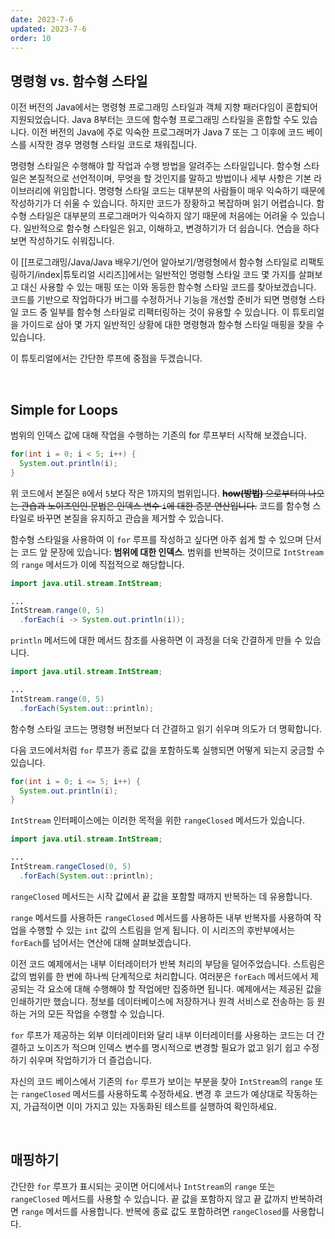 ```yaml
---
date: 2023-7-6
updated: 2023-7-6
order: 10
---
```

## 명령형 vs. 함수형 스타일

이전 버전의 Java에서는 명령형 프로그래밍 스타일과 객체 지향 패러다임이 혼합되어 지원되었습니다. Java 8부터는 코드에 함수형 프로그래밍 스타일을 혼합할 수도 있습니다. 이전 버전의 Java에 주로 익숙한 프로그래머가 Java 7 또는 그 이후에 코드 베이스를 시작한 경우 명령형 스타일 코드로 채워집니다.

명령형 스타일은 수행해야 할 작업과 수행 방법을 알려주는 스타일입니다. 함수형 스타일은 본질적으로 선언적이며, 무엇을 할 것인지를 말하고 방법이나 세부 사항은 기본 라이브러리에 위임합니다. 명령형 스타일 코드는 대부분의 사람들이 매우 익숙하기 때문에 작성하기가 더 쉬울 수 있습니다. 하지만 코드가 장황하고 복잡하며 읽기 어렵습니다. 함수형 스타일은 대부분의 프로그래머가 익숙하지 않기 때문에 처음에는 어려울 수 있습니다. 일반적으로 함수형 스타일은 읽고, 이해하고, 변경하기가 더 쉽습니다. 연습을 하다 보면 작성하기도 쉬워집니다.

이 [[프로그래밍/Java/Java 배우기/언어 알아보기/명령형에서 함수형 스타일로 리팩토링하기/index|튜토리얼 시리즈]]에서는 일반적인 명령형 스타일 코드 몇 가지를 살펴보고 대신 사용할 수 있는 매핑 또는 이와 동등한 함수형 스타일 코드를 찾아보겠습니다. 코드를 기반으로 작업하다가 버그를 수정하거나 기능을 개선할 준비가 되면 명령형 스타일 코드 중 일부를 함수형 스타일로 리팩터링하는 것이 유용할 수 있습니다. 이 튜토리얼을 가이드로 삼아 몇 가지 일반적인 상황에 대한 명령형과 함수형 스타일 매핑을 찾을 수 있습니다.

이 튜토리얼에서는 간단한 루프에 중점을 두겠습니다.

 

## Simple for Loops

범위의 인덱스 값에 대해 작업을 수행하는 기존의 for 루프부터 시작해 보겠습니다.

```java
for(int i = 0; i < 5; i++) {
  System.out.println(i);
}
```

위 코드에서 본질은 `0`에서 `5`보다 작은 1까지의 범위입니다. ~~**how(방법)** 으로부터의 나오는 관습과 노이즈인인 문법은 인덱스 변수 `i`에 대한 증분 연산입니다.~~ 코드를 함수형 스타일로 바꾸면 본질을 유지하고 관습을 제거할 수 있습니다.

함수형 스타일을 사용하여 이 `for` 루프를 작성하고 싶다면 아주 쉽게 할 수 있으며 단서는 코드 앞 문장에 있습니다: **범위에 대한 인덱스**. 범위를 반복하는 것이므로 `IntStream`의 `range` 메서드가 이에 직접적으로 해당합니다.

```java
import java.util.stream.IntStream;

...
IntStream.range(0, 5)
  .forEach(i -> System.out.println(i));
```

`println` 메서드에 대한 메서드 참조를 사용하면 이 과정을 더욱 간결하게 만들 수 있습니다.

```java
import java.util.stream.IntStream;

...
IntStream.range(0, 5)
  .forEach(System.out::println);
```

함수형 스타일 코드는 명령형 버전보다 더 간결하고 읽기 쉬우며 의도가 더 명확합니다.

다음 코드에서처럼 `for` 루프가 종료 값을 포함하도록 실행되면 어떻게 되는지 궁금할 수 있습니다.

```java
for(int i = 0; i <= 5; i++) {
  System.out.println(i);
}
```

`IntStream` 인터페이스에는 이러한 목적을 위한 `rangeClosed` 메서드가 있습니다.

```java
import java.util.stream.IntStream;

...
IntStream.rangeClosed(0, 5)
  .forEach(System.out::println);
```

`rangeClosed` 메서드는 시작 값에서 끝 값을 포함할 때까지 반복하는 데 유용합니다.

`range` 메서드를 사용하든 `rangeClosed` 메서드를 사용하든 내부 반복자를 사용하여 작업을 수행할 수 있는 `int` 값의 스트림을 얻게 됩니다. 이 시리즈의 후반부에서는 `forEach`를 넘어서는 연산에 대해 살펴보겠습니다.

이전 코드 예제에서는 내부 이터레이터가 반복 처리의 부담을 덜어주었습니다. 스트림은 값의 범위를 한 번에 하나씩 단계적으로 처리합니다. 여러분은 `forEach` 메서드에서 제공되는 각 요소에 대해 수행해야 할 작업에만 집중하면 됩니다. 예제에서는 제공된 값을 인쇄하기만 했습니다. 정보를 데이터베이스에 저장하거나 원격 서비스로 전송하는 등 원하는 거의 모든 작업을 수행할 수 있습니다.

`for` 루프가 제공하는 외부 이터레이터와 달리 내부 이터레이터를 사용하는 코드는 더 간결하고 노이즈가 적으며 인덱스 변수를 명시적으로 변경할 필요가 없고 읽기 쉽고 수정하기 쉬우며 작업하기가 더 즐겁습니다.

자신의 코드 베이스에서 기존의 `for` 루프가 보이는 부분을 찾아 `IntStream`의 `range` 또는 `rangeClosed` 메서드를 사용하도록 수정하세요. 변경 후 코드가 예상대로 작동하는지, 가급적이면 이미 가지고 있는 자동화된 테스트를 실행하여 확인하세요.

 

## 매핑하기

간단한 `for` 루프가 표시되는 곳이면 어디에서나 `IntStream`의 `range` 또는 `rangeClosed` 메서드를 사용할 수 있습니다. 끝 값을 포함하지 않고 끝 값까지 반복하려면 `range` 메서드를 사용합니다. 반복에 종료 값도 포함하려면 `rangeClosed`를 사용합니다.
